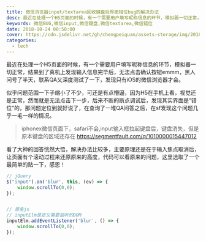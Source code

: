 ```yaml
---
title: 微信浏览器input/textarea回收键盘后界面错位bug的解决办法
desc: 最近在处理一个H5页面的时候，有一个需要用户填写昵称信息的环节，模拟器一切正常，结果到了真机上发现输入信息完毕后，无法点击确认按钮emmm，黑人问号了半天，联系QA又深度测试了一下，发现只有iOS的微信浏览器才会。
keywords: 微信BUG,微信input,微信键盘,微信textarea,微信错位
date: 2018-10-24 00:58:00
cover: https://cdn.jsdelivr.net/gh/chengpeiquan/assets-storage/img/2018/10/1-6.jpg
categories: 
  - tech
---
```


最近在处理一个H5页面的时候，有一个需要用户填写昵称信息的环节，模拟器一切正常，结果到了真机上发现输入信息完毕后，无法点击确认按钮emmm，黑人问号了半天，联系QA又深度测试了一下，发现只有iOS的微信浏览器才会。

似乎问题范围一下子缩小了不少，可还是有点懵逼，因为H5在手机上看，视觉还是正常，然而就是无法点击下一步，后来不断的断点调试后，发现其实界面是“错位”的，那问题定位到就好说了，在查询了一堆QA问答之后，在sf发现这个问题几乎一毛一样的情况。

>iphonex微信页面下，safari不会,input输入框拉起键盘后，键盘消失，但是原本键盘的区域还存在
>https://segmentfault.com/q/1010000015447012

看了大神的回答恍然大悟，解决办法比较多，主要原理还是在于输入焦点取消后，让页面有个滚动过程来还原原来的高度，代码可以看原来的问题，这里选取了一个最简单的贴一下，感恩！

```javascript
// jQuery
$("input").on('blur', this, (ev) => {
	window.scrollTo(0,0);
});


// 原生js
// inputElm是定义需要监听的DOM
inputElm.addEventListener('blur', () => {
	window.scrollTo(0,0);
});
```